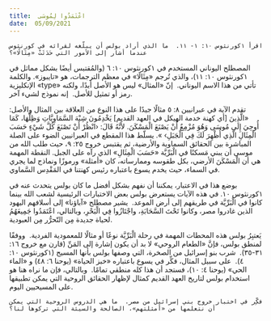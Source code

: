 ```yaml
---
title:  اعْتَمَدُوا لِمُوسَى
date:  05/09/2021
---
```


`اقرأ ١كورنثوس ١٠: ١- ١١.  ما الذي أراد بولس أن يبلّغه لقرائه في كورنثوس عندما أشار إلى الأمور التي حَدَثَتْ «مِثَالًا»؟`

المصطلح اليوناني المستخدم في ١كورنثوس ١٠: ٦ (والمُقتبس أيضًا بشكل مماثل في ١كورنثوس ١٠: ١١)، والذي تُرجم «مِثَالًا» في معظم الترجمات، هو «تايبوز». والكلمة الإنكليزية «type» تأتي من هذا الاسم اليوناني.  إنّ «المثال» ليس هو الأصل أبدًا، ولكنه رمز أو تمثيل للأصل.  إنه نموذج لشيء آخر.

تقدم الآية في عبرانيين ٨: ٥ مثالًا جيدًا على هذا النوع من العلاقة بين المثال والأصل: «الَّذِينَ [أي كهنة خدمة الهيكل في العهد القديم] يَخْدِمُونَ شِبْهَ السَّمَاوِيَّاتِ وَظِلَّهَا، كَمَا أُوحِيَ إِلَى مُوسَى وَهُوَ مُزْمِعٌ أَنْ يَصْنَعَ الْمَسْكَنَ. لأَنَّهُ قَالَ: ‹انْظُرْ أَنْ تَصْنَعَ كُلَّ شَيْءٍ حَسَبَ الْمِثَالِ الَّذِي أُظْهِرَ لَكَ فِي الْجَبَلِ› ». يسلّط هذا المقطع في العبرانيين الضوء على الصلة المباشرة بين الحقائق السماوية والأرضية، ثم يقتبس خروج ٢٥: ٩، حيث طلب الله من موسى أن يبني مَسكنًا في الْبَرِّيَّة «حَسَبَ الْمِثَالِ» الذي رآه على الجبل. النقطة المهمة هي أن الْمَسْكَنَ الأرضي، بكل طقوسه وممارساته، كان «أمثلة» ورموزًا ونماذج لما يجري في السماء، حيث يخدم يسوع باعتباره رئيس كهنتنا في المَقْدِس السَّماوي.

بوضع هذا في الاعتبار، يمكننا أن نفهم بشكل أفضل ما كان بولس يتحدث عنه في ١كورنثوس ١٠. في هذه الآيات يستعرض بولس بعض الاختبارات الرئيسية لشعب الله بينما كانوا في الْبَرِّيَّة في طريقهم إلى أرض الموعد.  يشير مصطلح «آباؤنا» إلى أسلافهم اليهود الذين غادروا مصر، وكانوا تَحْتَ السَّحَابَةِ، واجْتَازُوا فِي الْبَحْرِ، وبالتالي، اعْتَمَدُوا جَمِيعَهُمُ لحياة جديدة مِن التّحرُّر مِن العبودية.

يَعتبِرُ بولس هذه المحطات المهمة في رحلة الْبَرِّيَّة نوعًا أو مثالًا للمعمودية الفردية.  ووفقًا لمنطق بولس، فإنَّ «الطعام الروحي» لا بد أن يكون إشارة إلى المَنِّ (قارن مع خروج ١٦: ٣١-٣٥).  شرب بنو إسرائيل من الصخرة، التي وصفها بولس بأنها المسيح (١كورنثوس ١٠: ٤).  على سبيل المثال، فكِّر في يسوع باعتباره «خبز الحياة» (يوحنا ٦: ٤٨) و «الماء الحي» (يوحنا ٤: ١٠)، فستجد أن هذا كله منطقي تمامًا.  وبالتالي، فإن ما نراه هنا هو استخدام بولس لتاريخ العهد القديم كمثال لإظهار الحقائق الروحية التي يمكن تطبيقها على المسيحيين اليوم.

`فكِّر في اختبار خروج بني إسرائيل من مصر.  ما هي الدروس الروحية التي يمكن أن نتعلمها من «أمثلتهم»، الصالحة والسيئة التي تركوها لنا؟`